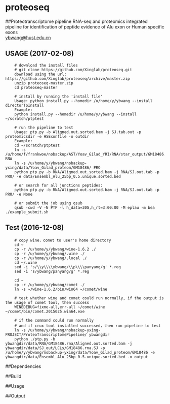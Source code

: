 # proteoseq
##Proteotranscriptome pipeline
RNA-seq and proteomics integrated pipeline for identification of peptide evidence of Alu exon or Human specific exons
<br />
ybwang@hust.edu.cn


## USAGE (2017-02-08)
		# download the install files
		# git clone https://github.com/Xinglab/proteoseq.git
		download using the url: https://github.com/Xinglab/proteoseq/archive/master.zip
		unzip proteoseq-master.zip
		cd proteoseq-master

		# install by running the 'install file'
		Usage: python install.py --homedir /u/home/y/ybwang --install directorToInstall
		Example:
		python install.py --homedir /u/home/y/ybwang --install ~/scratch/ptptest

		# run the pipeline to test
		Usage: ptp.py -b Aligned.out.sorted.bam -j SJ.tab.out -p proteomicsdir -e HSExonfile -o outdir
		Example:
		cd ~/scratch/ptptest
		ln -s /u/home/f/frankwoe/nobackup/AST/Yoav_Gilad_YRI/RNA/star_output/GM18486.rna/ RNA
		ln -s /u/home/y/ybwang/nobackup-yxing/data/Yoav_Gilad_proteom/GM18486/ PRO		
		python ptp.py -b RNA/Aligned.out.sorted.bam -j RNA/SJ.out.tab -p PRO/ -e data/Ensembl_Alu_25bp_0.5.unique.sorted.bed

		# or search for all junctions peptides:
		python ptp.py -b RNA/Aligned.out.sorted.bam -j RNA/SJ.out.tab -p PRO/ -e None

		# or submit the job using qsub
		qsub -cwd -V -N PTP -l h_data=30G,h_rt=3:00:00 -M eplau -m bea ./example_submit.sh
		

## Test (2016-12-08)
		# copy wine，comet to user's home directory
		cd ~
		cp -r /u/home/y/ybwang/wine-1.6.2 ./
		cp -r /u/home/y/ybwang/.wine ./
		cp -r /u/home/y/ybwang/.local ./
		cd ~/.wine
		sed -i 's/\\y\\\\ybwang/\\p\\\\panyang/g' *.reg
		sed -i 's/ybwang/panyang/g' *.reg
		
		cd ~
		cp -r /u/home/y/ybwang/comet ./
		ln -s ~/wine-1.6.2/bin/win64 ~/comet/wine
		
		# test whether wine and comet could run normally, if the output is the usage of comet tool, then success
		WINEDEBUG=fixme-all,err-all ~/comet/wine ~/comet/bin/comet.2015025.win64.exe
		
		# if the command could run normally
		# and if crux tool installed successed，then run pipeline to test
		ln -s /u/home/y/ybwang/nobackup-yxing-PROJECT/ProteoTranscriptomePipeline/ ybwangdir
		python ./ptp.py -b ybwangdir/data/RNA/GM18486.rna/Aligned.out.sorted.bam -j ybwangdir/data/SJ_out/LCLs/GM18486.rna.SJ -p /u/home/y/ybwang/nobackup-yxing/data/Yoav_Gilad_proteom/GM18486 -e ybwangdir/data/Ensembl_Alu_25bp_0.5.unique.sorted.bed -o output

##Dependencies

##Build

##Usage

##Output
